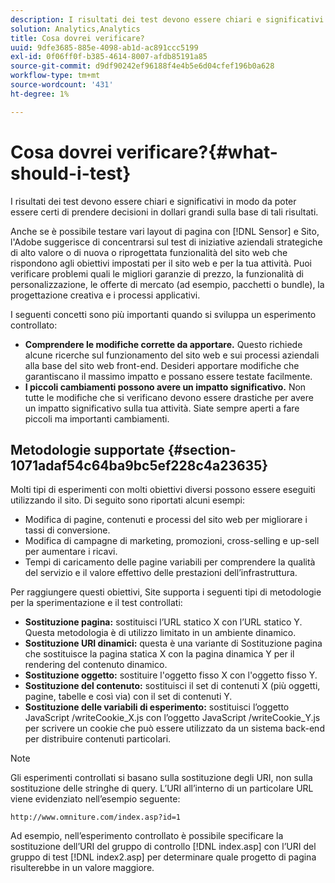 ```yaml
---
description: I risultati dei test devono essere chiari e significativi in modo da poter essere certi di prendere decisioni in dollari grandi sulla base di tali risultati.
solution: Analytics,Analytics
title: Cosa dovrei verificare?
uuid: 9dfe3685-885e-4098-ab1d-ac891ccc5199
exl-id: 0f06ff0f-b385-4614-8007-afdb85191a85
source-git-commit: d9df90242ef96188f4e4b5e6d04cfef196b0a628
workflow-type: tm+mt
source-wordcount: '431'
ht-degree: 1%

---
```


# Cosa dovrei verificare?{#what-should-i-test}

I risultati dei test devono essere chiari e significativi in modo da poter essere certi di prendere decisioni in dollari grandi sulla base di tali risultati.

Anche se è possibile testare vari layout di pagina con [!DNL Sensor] e Sito, l&#39;Adobe suggerisce di concentrarsi sul test di iniziative aziendali strategiche di alto valore o di nuova o riprogettata funzionalità del sito web che rispondono agli obiettivi impostati per il sito web e per la tua attività. Puoi verificare problemi quali le migliori garanzie di prezzo, la funzionalità di personalizzazione, le offerte di mercato (ad esempio, pacchetti o bundle), la progettazione creativa e i processi applicativi.

I seguenti concetti sono più importanti quando si sviluppa un esperimento controllato:

* **Comprendere le modifiche corrette da apportare.** Questo richiede alcune ricerche sul funzionamento del sito web e sui processi aziendali alla base del sito web front-end. Desideri apportare modifiche che garantiscano il massimo impatto e possano essere testate facilmente.
* **I piccoli cambiamenti possono avere un impatto significativo.** Non tutte le modifiche che si verificano devono essere drastiche per avere un impatto significativo sulla tua attività. Siate sempre aperti a fare piccoli ma importanti cambiamenti.

## Metodologie supportate {#section-1071adaf54c64ba9bc5ef228c4a23635}

Molti tipi di esperimenti con molti obiettivi diversi possono essere eseguiti utilizzando il sito. Di seguito sono riportati alcuni esempi:

* Modifica di pagine, contenuti e processi del sito web per migliorare i tassi di conversione.
* Modifica di campagne di marketing, promozioni, cross-selling e up-sell per aumentare i ricavi.
* Tempi di caricamento delle pagine variabili per comprendere la qualità del servizio e il valore effettivo delle prestazioni dell’infrastruttura.

Per raggiungere questi obiettivi, Site supporta i seguenti tipi di metodologie per la sperimentazione e il test controllati:

* **Sostituzione pagina:** sostituisci l’URL statico X con l’URL statico Y. Questa metodologia è di utilizzo limitato in un ambiente dinamico.
* **Sostituzione URI dinamici:** questa è una variante di Sostituzione pagina che sostituisce la pagina statica X con la pagina dinamica Y per il rendering del contenuto dinamico.
* **Sostituzione oggetto:** sostituire l&#39;oggetto fisso X con l&#39;oggetto fisso Y.
* **Sostituzione del contenuto:** sostituisci il set di contenuti X (più oggetti, pagine, tabelle e così via) con il set di contenuti Y.
* **Sostituzione delle variabili di esperimento:** sostituisci l’oggetto JavaScript /writeCookie_X.js con l’oggetto JavaScript /writeCookie_Y.js per scrivere un cookie che può essere utilizzato da un sistema back-end per distribuire contenuti particolari.

>[!NOTE]
>
>Gli esperimenti controllati si basano sulla sostituzione degli URI, non sulla sostituzione delle stringhe di query. L’URI all’interno di un particolare URL viene evidenziato nell’esempio seguente:
>
>`http://www.omniture.com/index.asp?id=1`
>
>Ad esempio, nell’esperimento controllato è possibile specificare la sostituzione dell’URI del gruppo di controllo [!DNL index.asp] con l’URI del gruppo di test [!DNL index2.asp] per determinare quale progetto di pagina risulterebbe in un valore maggiore.
